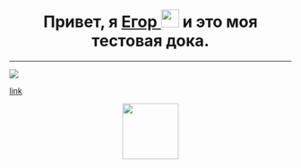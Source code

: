 <h1 align="center">Привет, 
я <a href="https://klin.hh.ru/resume/7ba36f47ff064c78
290039ed1f556139657259" target="_blank"> Егор </a>
<img src="https
://github.com/black
cater/blackcater/raw/main/images/Hi.gi
f" height="32"/> и это моя тестовая дока.</h1>

---

[![](https://5literatura.net/datas/literatura/Stili-rechi/0020-020-Publitsisticheskij-stil.jpg)](docs//doc1.md) 

[link](docs//doc1.md)




<div id="header" align="center">
<img src="https://media.giphy.com/media/M9gbBd9nbDrOTu1Mqx/giphy.gif" width="100"/>
</div>